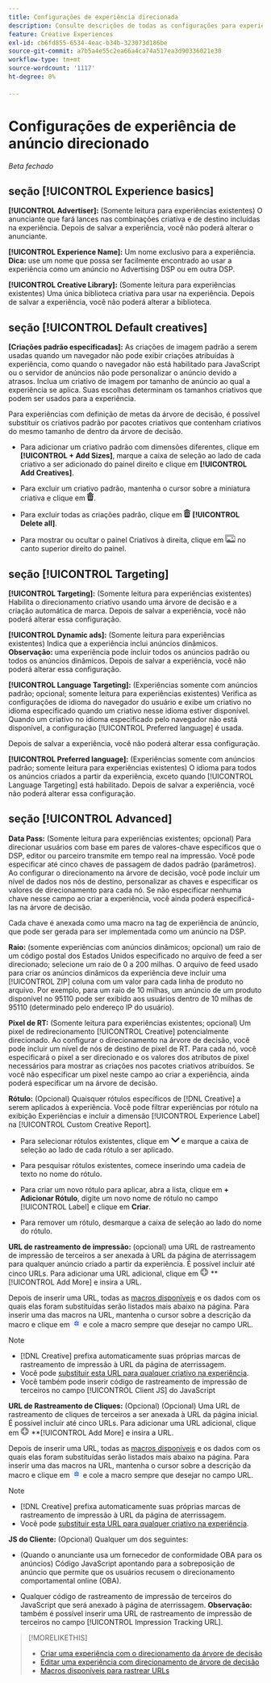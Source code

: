 ```yaml
---
title: Configurações de experiência direcionada
description: Consulte descrições de todas as configurações para experiências de anúncios direcionados.
feature: Creative Experiences
exl-id: cb6fd855-6534-4eac-b34b-323073d186be
source-git-commit: a7b5a4e55c2ea66a4ca74a517ea3d90336021e30
workflow-type: tm+mt
source-wordcount: '1117'
ht-degree: 0%

---
```


# Configurações de experiência de anúncio direcionado

*Beta fechado*

## seção [!UICONTROL Experience basics]

**[!UICONTROL Advertiser]:** (Somente leitura para experiências existentes) O anunciante que fará lances nas combinações criativa e de destino incluídas na experiência. Depois de salvar a experiência, você não poderá alterar o anunciante.

**[!UICONTROL Experience Name]:** Um nome exclusivo para a experiência. **Dica:** use um nome que possa ser facilmente encontrado ao usar a experiência como um anúncio no Advertising DSP ou em outra DSP.

**[!UICONTROL Creative Library]:** (Somente leitura para experiências existentes) Uma única biblioteca criativa para usar na experiência. Depois de salvar a experiência, você não poderá alterar a biblioteca.

## seção [!UICONTROL Default creatives]

**\[Criações padrão especificadas\]:** As criações de imagem padrão a serem usadas quando um navegador não pode exibir criações atribuídas à experiência, como quando o navegador não está habilitado para JavaScript ou o servidor de anúncios não pode personalizar o anúncio devido a atrasos. Inclua um criativo de imagem por tamanho de anúncio ao qual a experiência se aplica. Suas escolhas determinam os tamanhos criativos que podem ser usados para a experiência.<!-- In the legacy product, you selected the ad sizes for the experience, and then selected default images for each of those ad sizes. This feels a little wonky in that there isn't a distinct/obvious "Creative Sizes" setting to reference. -->

Para experiências com definição de metas da árvore de decisão, é possível substituir os criativos padrão por pacotes criativos que contenham criativos do mesmo tamanho de dentro da árvore de decisão.<!-- verify -->

* Para adicionar um criativo padrão com dimensões diferentes, clique em **[!UICONTROL + Add Sizes]**, marque a caixa de seleção ao lado de cada criativo a ser adicionado do painel direito e clique em **[!UICONTROL Add Creatives]**.

* Para excluir um criativo padrão, mantenha o cursor sobre a miniatura criativa e clique em ![Excluir](/help/creative/assets/delete.png "Excluir").

* Para excluir todas as criações padrão, clique em ![Excluir](/help/creative/assets/delete.png "Excluir") **[!UICONTROL Delete all]**.

* Para mostrar ou ocultar o painel Criativos à direita, clique em ![Mostrar/Ocultar](/help/creative/assets/hide-show-creatives.png "Mostrar/Ocultar") no canto superior direito do painel.

## seção [!UICONTROL Targeting]

**[!UICONTROL Targeting]:** (Somente leitura para experiências existentes) Habilita o direcionamento criativo usando uma árvore de decisão e a criação automática de marca. Depois de salvar a experiência, você não poderá alterar essa configuração.

**[!UICONTROL Dynamic ads]:** (Somente leitura para experiências existentes) Indica que a experiência inclui anúncios dinâmicos. **Observação:** uma experiência pode incluir todos os anúncios padrão ou todos os anúncios dinâmicos. Depois de salvar a experiência, você não poderá alterar essa configuração.

**[!UICONTROL Language Targeting]:** (Experiências somente com anúncios padrão; opcional; somente leitura para experiências existentes) Verifica as configurações de idioma do navegador do usuário e exibe um criativo no idioma especificado quando um criativo nesse idioma estiver disponível. Quando um criativo no idioma especificado pelo navegador não está disponível, a configuração [!UICONTROL Preferred language] é usada.

Depois de salvar a experiência, você não poderá alterar essa configuração.

**[!UICONTROL Preferred language]:** (Experiências somente com anúncios padrão; somente leitura para experiências existentes) O idioma para todos os anúncios criados a partir da experiência, exceto quando [!UICONTROL Language Targeting] está habilitado. Depois de salvar a experiência, você não poderá alterar essa configuração.

## seção [!UICONTROL Advanced]

**Data Pass:** (Somente leitura para experiências existentes; opcional) Para direcionar usuários com base em pares de valores-chave específicos que o DSP, editor ou parceiro transmite em tempo real na impressão. Você pode especificar até cinco chaves de passagem de dados padrão (parâmetros). Ao configurar o direcionamento na árvore de decisão, você pode incluir um nível de dados nos nós de destino, personalizar as chaves e especificar os valores de direcionamento para cada nó. Se não especificar nenhuma chave nesse campo ao criar a experiência, você ainda poderá especificá-las na árvore de decisão.

Cada chave é anexada como uma macro na tag de experiência de anúncio, que pode ser gerada para ser implementada como um anúncio na DSP.

**Raio:** (somente experiências com anúncios dinâmicos; opcional) um raio de um código postal dos Estados Unidos especificado no arquivo de feed a ser direcionado; selecione um raio de 0 a 200 milhas. O arquivo de feed usado para criar os anúncios dinâmicos da experiência deve incluir uma [!UICONTROL ZIP] coluna<!-- or a user-named column mapped to a ZIP column --> com um valor para cada linha de produto no arquivo. Por exemplo, para um raio de 10 milhas, um anúncio de um produto disponível no 95110 pode ser exibido aos usuários dentro de 10 milhas de 95110 (determinado pelo endereço IP do usuário).

**Pixel de RT:** (Somente leitura para experiências existentes; opcional) Um pixel de redirecionamento [!UICONTROL Creative] potencialmente direcionado. Ao configurar o direcionamento na árvore de decisão, você pode incluir um nível de nós de destino de pixel de RT. Para cada nó, você especificará o pixel a ser direcionado e os valores dos atributos de pixel necessários para mostrar as criações nos pacotes criativos atribuídos. Se você não especificar um pixel neste campo ao criar a experiência, ainda poderá especificar um na árvore de decisão.<!-- May move this to just within the decision tree. -->

**Rótulo:**<!-- should be "Labels" --> (Opcional) Quaisquer rótulos específicos de [!DNL Creative] a serem aplicados à experiência. Você pode filtrar experiências por rótulo na exibição Experiências e incluir a dimensão [!UICONTROL Experience Label] na [!UICONTROL Custom Creative Report].

* Para selecionar rótulos existentes, clique em ![Abaixo](/help/creative/assets/chevron-down.png "Abaixo") e marque a caixa de seleção ao lado de cada rótulo a ser aplicado.

* Para pesquisar rótulos existentes, comece inserindo uma cadeia de texto no nome do rótulo.

* Para criar um novo rótulo para aplicar, abra a lista, clique em **+ Adicionar Rótulo**, digite um novo nome de rótulo no campo [!UICONTROL Label] e clique em **Criar**.

* Para remover um rótulo, desmarque a caixa de seleção ao lado do nome do rótulo.

**URL de rastreamento de impressão:** (opcional) uma URL de rastreamento de impressão de terceiros a ser anexada à URL da página de aterrissagem para qualquer anúncio criado a partir da experiência. É possível incluir até cinco URLs. Para adicionar uma URL adicional, clique em ![ícone](/help/creative/assets/create.png) **[!UICONTROL Add More] e insira a URL.

Depois de inserir uma URL, todas as [macros disponíveis](/help/creative/creative-macros.md) e os dados com os quais elas foram substituídas serão listados mais abaixo na página. Para inserir uma das macros na URL, mantenha o cursor sobre a descrição da macro e clique em ![Copiar para a área de transferência](/help/creative/assets/copy-to-clipboard.png "Copiar para a área de transferência") e cole a macro sempre que desejar no campo URL.

>[!NOTE]
>
>* [!DNL Creative] prefixa automaticamente suas próprias marcas de rastreamento de impressão à URL da página de aterrissagem.
>* Você pode [substituir esta URL para qualquer criativo na experiência](experience-tracking-urls-targeting.md).
>* Você também pode inserir código de rastreamento de impressão de terceiros no campo [!UICONTROL Client JS] do JavaScript

**URL de Rastreamento de Cliques:** (Opcional) (Opcional) Uma URL de rastreamento de cliques de terceiros a ser anexada à URL da página inicial. É possível incluir até cinco URLs. Para adicionar uma URL adicional, clique em ![ícone](/help/creative/assets/create.png) **[!UICONTROL Add More] e insira a URL.

Depois de inserir uma URL, todas as [macros disponíveis](/help/creative/creative-macros.md) e os dados com os quais elas foram substituídas serão listados mais abaixo na página. Para inserir uma das macros na URL, mantenha o cursor sobre a descrição da macro e clique em ![Copiar para a área de transferência](/help/creative/assets/copy-to-clipboard.png "Copiar para a área de transferência") e cole a macro sempre que desejar no campo URL.

>[!NOTE]
>
>* [!DNL Creative] prefixa automaticamente suas próprias marcas de rastreamento de impressão à URL da página de aterrissagem.
>* Você pode [substituir esta URL para qualquer criativo na experiência](experience-tracking-urls-targeting.md).

**JS do Cliente:** (Opcional) Qualquer um dos seguintes:

* (Quando o anunciante usa um fornecedor de conformidade OBA para os anúncios) Código JavaScript apontando para a sobreposição de anúncio que permite que os usuários recusem o direcionamento comportamental online (OBA).

* Qualquer código de rastreamento de impressão de terceiros do JavaScript que será anexado à página de aterrissagem. **Observação:** também é possível inserir uma URL de rastreamento de impressão de terceiros no campo [!UICONTROL Impression Tracking URL].

>[!MORELIKETHIS]
>
>* [Criar uma experiência com o direcionamento da árvore de decisão](experience-create-targeting.md)
>* [Editar uma experiência com direcionamento de árvore de decisão](experience-edit-targeting.md)
>* [Macros disponíveis para rastrear URLs](/help/creative/creative-macros.md)
